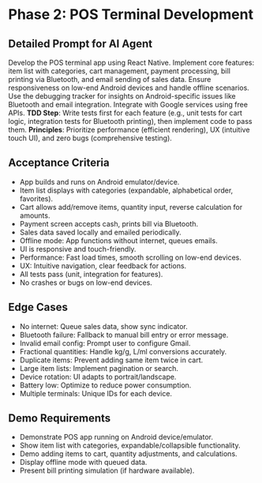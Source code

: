 # Phase 2: POS Terminal Development

## Detailed Prompt for AI Agent
Develop the POS terminal app using React Native. Implement core features: item list with categories, cart management, payment processing, bill printing via Bluetooth, and email sending of sales data. Ensure responsiveness on low-end Android devices and handle offline scenarios. Use the debugging tracker for insights on Android-specific issues like Bluetooth and email integration. Integrate with Google services using free APIs. **TDD Step**: Write tests first for each feature (e.g., unit tests for cart logic, integration tests for Bluetooth printing), then implement code to pass them. **Principles**: Prioritize performance (efficient rendering), UX (intuitive touch UI), and zero bugs (comprehensive testing).

## Acceptance Criteria
- App builds and runs on Android emulator/device.
- Item list displays with categories (expandable, alphabetical order, favorites).
- Cart allows add/remove items, quantity input, reverse calculation for amounts.
- Payment screen accepts cash, prints bill via Bluetooth.
- Sales data saved locally and emailed periodically.
- Offline mode: App functions without internet, queues emails.
- UI is responsive and touch-friendly.
- Performance: Fast load times, smooth scrolling on low-end devices.
- UX: Intuitive navigation, clear feedback for actions.
- All tests pass (unit, integration for features).
- No crashes or bugs on low-end devices.

## Edge Cases
- No internet: Queue sales data, show sync indicator.
- Bluetooth failure: Fallback to manual bill entry or error message.
- Invalid email config: Prompt user to configure Gmail.
- Fractional quantities: Handle kg/g, L/ml conversions accurately.
- Duplicate items: Prevent adding same item twice in cart.
- Large item lists: Implement pagination or search.
- Device rotation: UI adapts to portrait/landscape.
- Battery low: Optimize to reduce power consumption.
- Multiple terminals: Unique IDs for each device.

## Demo Requirements
- Demonstrate POS app running on Android device/emulator.
- Show item list with categories, expandable/collapsible functionality.
- Demo adding items to cart, quantity adjustments, and calculations.
- Display offline mode with queued data.
- Present bill printing simulation (if hardware available).
